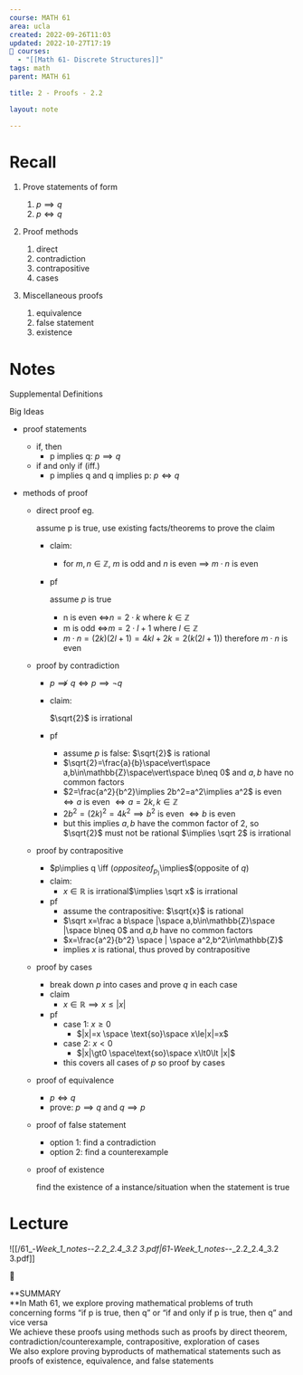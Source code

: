 ```yaml
---
course: MATH 61
area: ucla
created: 2022-09-26T11:03
updated: 2022-10-27T17:19
📕 courses:
  - "[[Math 61- Discrete Structures]]"
tags: math
parent: MATH 61

title: 2 - Proofs - 2.2

layout: note

---
```

# Recall

1. Prove statements of form
    1. $p\implies q$﻿
    2. $p\iff q$﻿
2. Proof methods
    1. direct
    2. contradiction
    3. contrapositive
    4. cases
3. Miscellaneous proofs
    
    1. equivalence
    2. false statement
    3. existence
    
      
    

# Notes

Supplemental Definitions

Big Ideas

- proof statements
    - if, then
        - p implies q: $p \implies q$﻿
    - if and only if (iff.)
        - p implies q and q implies p: $p\iff q$﻿
- methods of proof
    
    - direct proof eg.
        
        assume p is true, use existing facts/theorems to prove the claim
        
        - claim:
            - for $m,n \in \mathbb{Z}$﻿, _m_ is odd and _n_ is even $\implies$﻿ $m\cdot n$﻿ is even
        - pf
            
            assume _p_ is true
            
            - n is even $\iff$﻿$n=2\cdot k$﻿ where $k\in\mathbb{Z}$﻿
            - m is odd $\iff$﻿$m=2\cdot l + 1$﻿ where $l\in\mathbb{Z}$﻿
            - $m\cdot n=(2k)(2l+1)=4kl+2k=2(k(2l+1))$﻿ therefore $m\cdot n$﻿ is even
    - proof by contradiction
        - $p\not\implies q \iff p \implies \lnot q$﻿
        - claim:
            
            $\sqrt{2}$﻿ is irrational
            
        - pf
            - assume _p_ is false: $\sqrt{2}$﻿ is rational
            - $\sqrt{2}=\frac{a}{b}\space\vert\space a,b\in\mathbb{Z}\space\vert\space b\neq 0$﻿ and $a,b$﻿ have no common factors
            - $2=\frac{a^2}{b^2}\implies 2b^2=a^2\implies a^2$﻿ is even $\iff a$﻿ is even $\iff a=2k, k\in\mathbb{Z}$﻿
            - $2b^2=(2k)^2=4k^2\implies b^2$﻿ is even $\iff b$﻿ is even
            - but this implies $a,b$﻿ have the common factor of 2, so $\sqrt{2}$﻿ must not be rational $\implies \sqrt 2$﻿ is irrational
    - proof by contrapositive
        - $p\implies q \iff $﻿(opposite of _p_)$\implies$﻿(opposite of _q_)
        - claim:
            - $x\in\mathbb{R}$﻿ is irrational$\implies \sqrt x$﻿ is irrational
        - pf
            - assume the contrapositive: $\sqrt{x}$﻿ is rational
            - $\sqrt x=\frac a b\space |\space a,b\in\mathbb{Z}\space |\space b\neq 0$﻿ and _a,b_ have no common factors
            - $x=\frac{a^2}{b^2} \space | \space a^2,b^2\in\mathbb{Z}$﻿
            - implies _x_ is rational, thus proved by contrapositive
    - proof by cases
        - break down _p_ into cases and prove _q_ in each case
        - claim
            - $x\in\mathbb{R}\implies x\le\vert{x}\vert$﻿
        - pf
            - case 1: $x\ge0$﻿
                - $|x|=x \space \text{so}\space x\le|x|=x$﻿
            - case 2: $x\lt 0$﻿
                - $|x|\gt0 \space\text{so}\space x\lt0\lt |x|$﻿
            - this covers all cases of _p_ so proof by cases
    - proof of equivalence
        - $p\iff q$﻿
        - prove: $p\implies q$﻿ and $q \implies p$﻿
    - proof of false statement
        - option 1: find a contradiction
        - option 2: find a counterexample
    - proof of existence
        
        find the existence of a instance/situation when the statement is true
        
    
      
    

# Lecture

![[/61_-_Week_1_notes_--_2.2_2.4_3.2 3.pdf|61_-_Week_1_notes_--_2.2_2.4_3.2 3.pdf]]

📌

**SUMMARY  
**In Math 61, we explore proving mathematical problems of truth concerning forms “if p is true, then q” or “if and only if p is true, then q” and vice versa  
We achieve these proofs using methods such as proofs by direct theorem, contradiction/counterexample, contrapositive, exploration of cases  
We also explore proving byproducts of mathematical statements such as proofs of existence, equivalence, and false statements